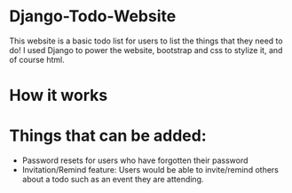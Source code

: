 # Django-Todo-Website
This website is a basic todo list for users to list the things that they need to do! I used Django to power the website, bootstrap and css to stylize it, and of course html. 

# How it works

# Things that can be added:
- Password resets for users who have forgotten their password
- Invitation/Remind feature: Users would be able to invite/remind others about a todo such as an event they are attending.
